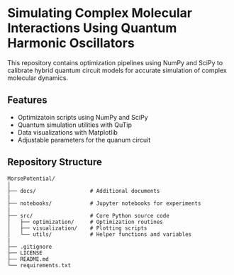# Simulating Complex Molecular Interactions Using Quantum Harmonic Oscillators
This repository contains optimization pipelines using NumPy and SciPy to calibrate hybrid quantum circuit models for accurate simulation of complex molecular dynamics.

## Features
- Optimizatoin scripts using NumPy and SciPy
- Quantum simulation utilities with QuTip
- Data visualizations with Matplotlib
- Adjustable parameters for the quanum circuit

## Repository Structure
```plaintext
MorsePotential/
│
├── docs/                 # Additional documents
|
├── notebooks/            # Jupyter notebooks for experiments
|
├── src/                  # Core Python source code
│   ├── optimization/     # Optimization routines 
│   ├── visualization/    # Plotting scripts
│   └── utils/            # Helper functions and variables
|
├── .gitignore
├── LICENSE
├── README.md
└── requirements.txt
